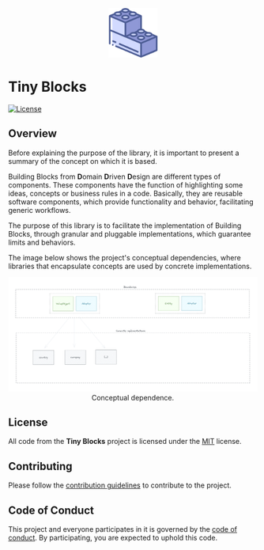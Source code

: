 <!--suppress HtmlDeprecatedAttribute -->

<div align="center">
    <a href="https://github.com/tiny-blocks">
        <img
            alt="Tiny Blocks"
            src="doc/images/tiny-blocks.png"
            width="100">
    </a>
</div>

# Tiny Blocks

[![License](https://img.shields.io/badge/license-MIT-green)](LICENSE)

## Overview

Before explaining the purpose of the library, it is important to present a summary of the concept on which it is
based.

Building Blocks from **D**omain **D**riven **D**esign are different types of components. These components have the
function of highlighting some ideas, concepts or business rules in a code. Basically, they are reusable software
components, which provide functionality and behavior, facilitating generic workflows.

The purpose of this library is to facilitate the implementation of Building Blocks, through granular and pluggable
implementations, which guarantee limits and behaviors.

The image below shows the project's conceptual dependencies, where libraries that encapsulate concepts are used by
concrete implementations.

<p align="center">
    <img src="doc/images/dependencies.png" alt="Conceptual dependence."/>
    <br />
    <tl>Conceptual dependence.</tl>
</p>

## License

All code from the **Tiny Blocks** project is licensed under the [MIT](/LICENSE) license.

## Contributing

Please follow the [contribution guidelines](/CONTRIBUTING.md) to contribute to the project.

## Code of Conduct

This project and everyone participates in it is governed by the [code of conduct](/CODE_OF_CONDUCT.md). By
participating, you are expected to uphold this code.
